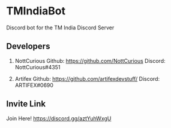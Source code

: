 # TMIndiaBot

Discord bot for the TM India Discord Server

## Developers
1. NottCurious
Github: https://github.com/NottCurious
Discord: NottCurious#4351 

2. Artifex
Github: https://github.com/artifexdevstuff/
Discord: ARTIFEX#0690

## Invite Link
Join Here!
https://discord.gg/aztYuhWxgU
